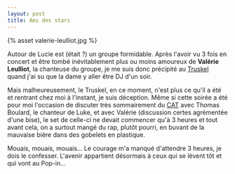 ```yaml
---
layout: post
title: Ami des stars
---
```


{% asset valerie-leulliot.jpg %}

Autour de Lucie est (était ?) un groupe formidable. Après l'avoir vu 3 fois en
concert et être tombé inévitablement plus ou moins amoureux de **Valérie
Leulliot**, la chanteuse du groupe, je me suis donc précipité au [Truskel][1]
quand j'ai su que la dame y aller être DJ d'un soir.

Mais malheureusement, le Truskel, en ce moment, n'est plus ce qu'il a été et
rentrant chez moi à l'instant, je suis déception. Même si cette soirée a été
pour moi l'occasion de discuter très sommairement du [CAT][2] avec Thomas
Boulard, le chanteur de Luke, et avec Valérie (discussion certes agrémentée
d'une bise), le set de celle-ci ne devait commencer qu'à 3 heures et tout avant
cela, on a surtout mangé du rap, plutôt pourri, en buvant de la mauvaise bière
dans des gobelets en plastique.

Mouais, mouais, mouais… Le courage m'a manqué d'attendre 3 heures, je dois le
confesser. L'avenir appartient désormais à ceux qui se lèvent tôt et qui vont au
Pop-in…

[1]: http://www.truskel.com
[2]: http://www.infoconcert.com/html/salle.php?id=6604
